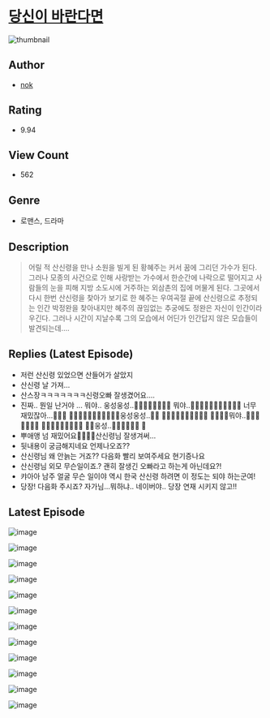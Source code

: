 # [당신이 바란다면](https://comic.naver.com/challenge/list?titleId=811151)
![thumbnail](https://image-comic.pstatic.net/user_contents_data/challenge_comic/2023/05/26/367217/upload_7221015365515567973_480x623.jpeg)

## Author
- [nok](https://comic.naver.com/artistTitle?id=367217)

## Rating
- 9.94

## View Count
- 562

## Genre
- 로맨스, 드라마

## Description
> 어릴 적 산신령을 만나 소원을 빌게 된 황혜주는 커서 꿈에 그리던 가수가 된다. 그러나 모종의 사건으로 인해 사랑받는 가수에서 한순간에 나락으로 떨어지고 사람들의 눈을 피해 지방 소도시에 거주하는 외삼촌의 집에 머물게 된다. 그곳에서 다시 한번 산신령을 찾아가 보기로 한 혜주는 우여곡절 끝에 산신령으로 추정되는 인간 박정완을 찾아내지만 혜주의 끊임없는 추궁에도 정완은 자신이 인간이라 우긴다. 그러나 시간이 지날수록 그의 모습에서 어딘가 인간답지 않은 모습들이 발견되는데....

## Replies (Latest Episode)
- 저런 산신령 있었으면 산들어가 살았지
- 산신령 날 가져…
- 산스장ㅋㅋㅋㅋㅋㅋㅋ신령오빠 잘생겼어요....
- 진짜.. 뭔일 난거야 ... 뭐야.. 웅성웅성..👥👥👥👤👥👤👥👤 뭐야..👥👤👥👥👤👥👤👥👤👥👥 너무 재밌잖아...👤👥👤 👤👥👤👥👤👥👤👥👥👤👥웅성웅성..👤👥 👤👥👤👥👤👥👤👥👤👥 👥👤👥👤뭐야..👥👥👤👥👥👤👥 👤👥👥👥👤👥👤👥👤 👥👤웅성..👥👤👥👤👥👥 👤
- 뿌애앵 넘 재밌어요🥹🥹🥹🥹산신령님 잘생겨써…
- 뒷내용이 궁금해지네요 언제나오죠??
- 산신령님 왜 안늙는 거죠?? 다음화 빨리 보여주세요 현기증나요
- 산신령님 외모 무슨일이죠.? 괜히 잘생긴 오빠라고 하는게 아닌데요?!
- 캬아아 남주 얼굴 무슨 일이야 역시 한국 산신령 하려면 이 정도는 되야 하는군여!
- 당장! 다음화 주시죠? 자가님...뭐하냐.. 네이버야.. 당장 연재 시키지 않고!!

## Latest Episode
![image](https://image-comic.pstatic.net/user_contents_data/challenge_comic/2023/05/25/367217/upload_7075214822981526370.jpeg)

![image](https://image-comic.pstatic.net/user_contents_data/challenge_comic/2023/05/25/367217/upload_3631419971699238453.jpeg)

![image](https://image-comic.pstatic.net/user_contents_data/challenge_comic/2023/05/25/367217/upload_3473180427204769123.jpeg)

![image](https://image-comic.pstatic.net/user_contents_data/challenge_comic/2023/05/25/367217/upload_3774360854811851107.jpeg)

![image](https://image-comic.pstatic.net/user_contents_data/challenge_comic/2023/05/25/367217/upload_3990815111952871731.jpeg)

![image](https://image-comic.pstatic.net/user_contents_data/challenge_comic/2023/05/25/367217/upload_3559595469797800290.jpeg)

![image](https://image-comic.pstatic.net/user_contents_data/challenge_comic/2023/05/25/367217/upload_3690754205367427383.jpeg)

![image](https://image-comic.pstatic.net/user_contents_data/challenge_comic/2023/05/25/367217/upload_3991987405978808676.jpeg)

![image](https://image-comic.pstatic.net/user_contents_data/challenge_comic/2023/05/25/367217/upload_7005739982492164965.jpeg)

![image](https://image-comic.pstatic.net/user_contents_data/challenge_comic/2023/05/25/367217/upload_3761178814218448949.jpeg)

![image](https://image-comic.pstatic.net/user_contents_data/challenge_comic/2023/05/25/367217/upload_3762256323517047139.jpeg)

![image](https://image-comic.pstatic.net/user_contents_data/challenge_comic/2023/05/25/367217/upload_3760564187184784184.jpeg)
